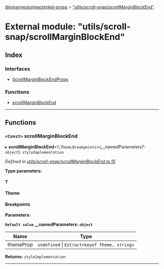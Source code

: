 [@johanneslumpe/styled-props](../README.md) > ["utils/scroll-snap/scrollMarginBlockEnd"](../modules/_utils_scroll_snap_scrollmarginblockend_.md)

# External module: "utils/scroll-snap/scrollMarginBlockEnd"

## Index

### Interfaces

* [ScrollMarginBlockEndProps](../interfaces/_utils_scroll_snap_scrollmarginblockend_.scrollmarginblockendprops.md)

### Functions

* [scrollMarginBlockEnd](_utils_scroll_snap_scrollmarginblockend_.md#scrollmarginblockend)

---

## Functions

<a id="scrollmarginblockend"></a>

### `<Const>` scrollMarginBlockEnd

▸ **scrollMarginBlockEnd**<`T`,`Theme`,`Breakpoints`>(__namedParameters?: *`object`*): `styleImplementation`

*Defined in [utils/scroll-snap/scrollMarginBlockEnd.ts:15](https://github.com/johanneslumpe/styled-props/blob/8e709f1/src/utils/scroll-snap/scrollMarginBlockEnd.ts#L15)*

**Type parameters:**

#### T 
#### Theme 
#### Breakpoints 
**Parameters:**

**`Default value` __namedParameters: `object`**

| Name | Type |
| ------ | ------ |
| themeProp | `undefined` \| `Extract<keyof Theme, string>` |

**Returns:** `styleImplementation`

___

